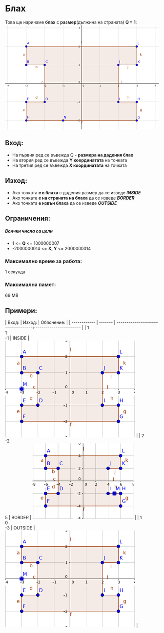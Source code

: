 # Блах

Това ще наричаме **блах** с **размер**(дължина на страната) **Q = 1**: <br>
![alt text](./Screenshot%20from%202017-06-20%2016-27-53.png)

## Вход:
* На първия ред се въвежда Q - **размера на дадения блах**
* На втория ред се въвежда **Y координатата** на точката
* На третия ред се въвежда **X координатата** на точката

## Изход:
* Ако точката **е в блаха** с дадения размер да се изведе **_INSIDE_** <br>
* Ако точката **е на страната на блаха** да се изведе **_BORDER_** <br>
* Ако точката **е извън блаха** да се изведе **_OUTSIDE_**

## Ограничения:
##### Всички числа са цели
* 1 <= **Q** <= 1000000007
* -2000000014 <= **X, Y** <= 2000000014

### Максимално време за работа:
1 секунда

### Максимална памет:
69 MB

## Примери:
| Вход:        | Изход:  | Обяснение:                                                   |
| ------------ | ------- | -----------------------------------i------------------------ |
| 1<br>1<br>-1 | INSIDE  | ![alt text](./Screenshot%20from%202017-07-12%2015-24-53.png) |
| 2<br>-2<br>5 | BORDER  | ![alt text](./Screenshot%20from%202017-07-12%2015-24-01.png) |
| 1<br>0<br>-3 | OUTSIDE | ![alt text](./Screenshot%20from%202017-07-12%2015-24-53.png) |
